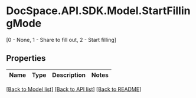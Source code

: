 # DocSpace.API.SDK.Model.StartFillingMode
[0 - None, 1 - Share to fill out, 2 - Start filling]

## Properties

Name | Type | Description | Notes
------------ | ------------- | ------------- | -------------

[[Back to Model list]](../README.md#documentation-for-models) [[Back to API list]](../README.md#documentation-for-api-endpoints) [[Back to README]](../README.md)

